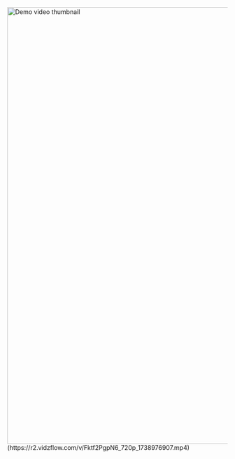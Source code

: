 <img width="1776" height="997" alt="Demo video thumbnail" src="https://github.com/user-attachments/assets/26d1d003-ded2-446a-874c-44bf7d8f8522" />
<br>
(https://r2.vidzflow.com/v/Fktf2PgpN6_720p_1738976907.mp4)
